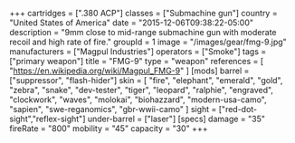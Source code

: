 +++
cartridges = [".380 ACP"]
classes = ["Submachine gun"]
country = "United States of America"
date = "2015-12-06T09:38:22-05:00"
description = "9mm close to mid-range submachine gun with moderate recoil and high rate of fire."
groupId = 1
image = "/images/gear/fmg-9.jpg"
manufacturers = ["Magpul Industries"]
operators = ["Smoke"]
tags = ["primary weapon"]
title = "FMG-9"
type = "weapon"
references = [
  "https://en.wikipedia.org/wiki/Magpul_FMG-9"
]
[mods]
  barrel = ["suppressor", "flash-hider"]
  skin = [
    "fire",
    "elephant",
    "emerald",
    "gold",
    "zebra",
    "snake",
    "dev-tester",
    "tiger",
    "leopard",
    "ralphie",
    "engraved",
    "clockwork",
    "waves",
    "molokai",
    "biohazzard",
    "modern-usa-camo",
    "sapien",
    "swe-reganomics",
    "gbr-wwii-camo"
  ]
  sight = ["red-dot-sight","reflex-sight"]
  under-barrel = ["laser"]
[specs]
  damage = "35"
  fireRate = "800"
  mobility = "45"
  capacity = "30"
+++
